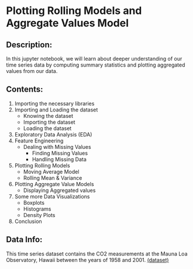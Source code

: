 # Plotting Rolling Models and Aggregate Values Model

## Description:
In this jupyter notebook, we will learn about deeper understanding of our time series data by computing summary statistics and plotting aggregated values from our data.

## Contents:
1. Importing the necessary libraries
2. Importing and Loading the dataset
    - Knowing the dataset
    - Importing the dataset
    - Loading the dataset
3. Exploratory Data Analysis (EDA)
4. Feature Engineering
    - Dealing with Missing Values
      - Finding Missing Values
      - Handling Missing Data
5. Plotting Rolling Models
    - Moving Average Model
    - Rolling Mean & Variance
6. Plotting Aggregate Value Models
    - Displaying Aggregated values
7. Some more Data Visualizations
    - Boxplots
    - Histograms
    - Density Plots
8. Conclusion

## Data Info:
This time series dataset contains the CO2 measurements at the Mauna Loa Observatory, Hawaii between the years of 1958 and 2001. [(dataset)](https://github.com/Ravjot03/Visualizing-Time-Series-Data-in-Python/blob/main/Chapter-2/ch2_co2_levels.csv)
